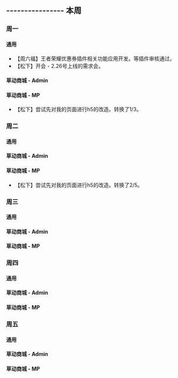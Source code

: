 ## ---------------- 本周

### 周一
#### 通用
* 【周六福】王者荣耀优惠券插件相关功能应用开发。等插件审核通过。
* 【松下】开会 - 2.26号上线的需求会。
#### 草动商城 - Admin
#### 草动商城 - MP
* 【松下】尝试先对我的页面进行h5的改造。转换了1/3。

### 周二
#### 通用
#### 草动商城 - Admin
#### 草动商城 - MP
* 【松下】尝试先对我的页面进行h5的改造。转换了2/5。

### 周三
#### 通用
#### 草动商城 - Admin
#### 草动商城 - MP

### 周四
#### 通用
#### 草动商城 - Admin
#### 草动商城 - MP

### 周五
#### 通用
#### 草动商城 - Admin
#### 草动商城 - MP

